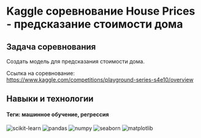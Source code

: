 # Kaggle соревнование House Prices - предсказание стоимости дома

## Задача соревнования
Создать модель для предсказания стоимости дома.

Ссылка на соревнование: https://www.kaggle.com/competitions/playground-series-s4e10/overview

## Навыки и технологии
#### Теги: машинное обучение, регрессия
![scikit-learn](https://img.shields.io/badge/sklearn-black?style=flat&logo=scikitlearn&logoColor=orange)
![pandas](https://img.shields.io/badge/pandas-black?style=flat&logo=pandas&logoColor=orange)
![numpy](https://img.shields.io/badge/numpy-black?style=flat&logo=numpy&logoColor=orange)
![seaborn](https://img.shields.io/badge/seaborn-black?style=flat&logoColor=orange)
![matplotlib](https://img.shields.io/badge/matplotlib-black?style=flat&logoColor=orange)
